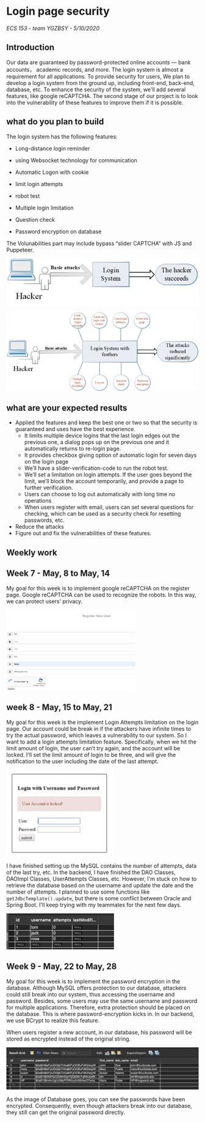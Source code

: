 # Login page security

*ECS 153 - team YGZBSY - 5/10/2020*

## Introduction

Our data are guaranteed by password-protected online accounts — bank accounts， academic records, and more. The login system is almost a requirement for all applications. To provide security for users, We plan to develop a login system from the ground up, including front-end, back-end, database, etc. To enhance the security of the system, we'll add several features, like google reCAPTCHA. The second stage of our project is to look into the vulnerability of these features to improve them if it is possible. 

## what do you plan to build

The login system has the following features:

-  Long-distance login reminder 
- using Websocket technology for communication

- Automatic Logon with cookie
- limit login attempts
- robot test
- Multiple login limitation
- Question check
- Password encryption on database



The Volunabilities part may include bypass “slider CAPTCHA” with JS and Puppeteer. 



![design_doc_1](./Image/design_doc_1.png)

![design_doc_2](./Image/design_doc_2.png)



## what are your expected results 

- Applied the features and keep the best one or two so that the security is guaranteed and uses have the best experience. 
  - It limits multiple device logins that the last login edges out the previous one, a dialog pops up on the previous one and it automatically returns to re-login page.
  - It provides checkbox giving option of automatic login for seven days on the login page 
  - We’ll have a slider-verification-code to run the robot test.
  - We’ll set a limitation on login attempts. If the user goes beyond the limit, we’ll block the account temporarily, and provide a page to further verification.
  - Users can choose to log out automatically with long time no operations
  - When users register with email, users can set several questions for checking, which can be used as a security check for resetting passwords, etc.
- Reduce the attacks
- Figure out and fix the vulnerabilities of these features.



## Weekly work

## Week 7 - May, 8 to May, 14

My goal for this week is to implement google reCAPTCHA on the register page. Google reCAPTCHA can be used to recognize the robots. In this way, we can protect users' privacy. 

<img src="./Image/google reCAPTCHE.png" alt="google reCAPTCHE" style="zoom: 33%;" />

## week 8 - May, 15 to May, 21

My goal for this week is the implement Login Attempts limitation on the login page. Our account could be break in if the attackers have infinite times to try the actual password, which leaves a vulnerability to our system. So I want to add a login attempts limitation feature. Specifically, when we hit the limit amount of login, the user can’t try again, and the account will be locked. I'll set the limit amount of login to be three, and will give the notification to the user including the date of the last attempt.

<img src="./Image/login attempts limit.png" alt="design_doc_1" style="zoom:50%;" />

I have finished setting up the MySQL contains the number of attempts, data of the last try, etc. In the backend, I have finished the DAO Classes, DAOImpl Classes, UserAttempts Classes, etc. However, I'm stuck on how to retrieve the database based on the username and update the date and the number of attempts. I planned to use some functions like `getJdbcTemplate().update`, but there is some conflict between Oracle and Spring Boot. I'll keep trying with my teammates for the next few days. 



<img src="./Image/database.png" alt="design_doc_1" style="zoom:50%;" />









## Week 9 - May, 22 to May, 28

My goal for this week is to implement the password encryption in the database. Although MySQL offers protection to our database, attackers could still break into our system, thus accessing the username and password. Besides, some users may use the same username and password for multiple applications. Therefore, extra protection should be placed on the database. This is where password-encryption kicks in. In our backend, we use BCrypt to realize this feature.

When users register a new account, in our database, his password will be stored as encrypted instead of the original string. 

<img src="./Image/encrypt password.png" alt="design_doc_1"  />

As the image of Database goes, you can see the passwords have been encrypted. Consequently, even though attackers break into our database, they still can get the original password directly. 